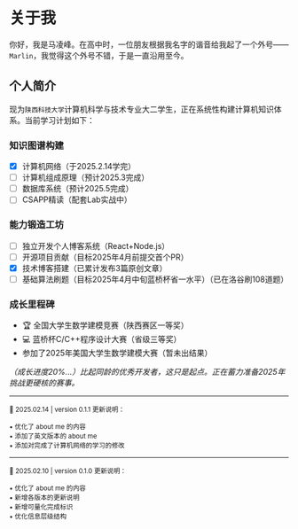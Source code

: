 # 关于我

你好，我是马凌峰。在高中时，一位朋友根据我名字的谐音给我起了一个外号——`Marlin`，我觉得这个外号不错，于是一直沿用至今。

## 个人简介

现为`陕西科技大学`计算机科学与技术专业大二学生，正在系统性构建计算机知识体系。当前学习计划如下：

### 知识图谱构建
- [x] 计算机网络（于2025.2.14学完）
- [ ] 计算机组成原理（预计2025.3完成）
- [ ] 数据库系统（预计2025.5完成）
- [ ] CSAPP精读（配套Lab实战中）

### 能力锻造工坊
- [ ] 独立开发个人博客系统（React+Node.js）
- [ ] 开源项目贡献（目标2025年4月前提交首个PR）
- [x] 技术博客搭建（已累计发布3篇原创文章）
- [ ] 基础算法刷题（目标2025年4月中旬蓝桥杯省一水平）（已在洛谷刷108道题）

### 成长里程碑
- 🏆 全国大学生数学建模竞赛（陕西赛区一等奖）
- 💻 蓝桥杯C/C++程序设计大赛（省级三等奖）
- 参加了2025年美国大学生数学建模大赛（暂未出结果）

*（成长进度20%...）比起同龄的优秀开发者，这只是起点。正在蓄力准备2025年挑战更硬核的赛事。*

---

<sub>📅 2025.02.14 | version 0.1.1 更新说明：</sub>  

<sup>• 优化了 about me 的内容</sup>  
<sup>• 添加了英文版本的 about me</sup>  
<sup>• 添加对完成了计算机网络的学习的修改</sup>

---
<sub>📅 2025.02.10 | version 0.1.0 更新说明：</sub>  

<sup>• 优化了 about me 的内容</sup>  
<sup>• 新增各版本的更新说明</sup>  
<sup>• 新增可量化完成标识</sup>  
<sup>• 优化信息层级结构</sup>